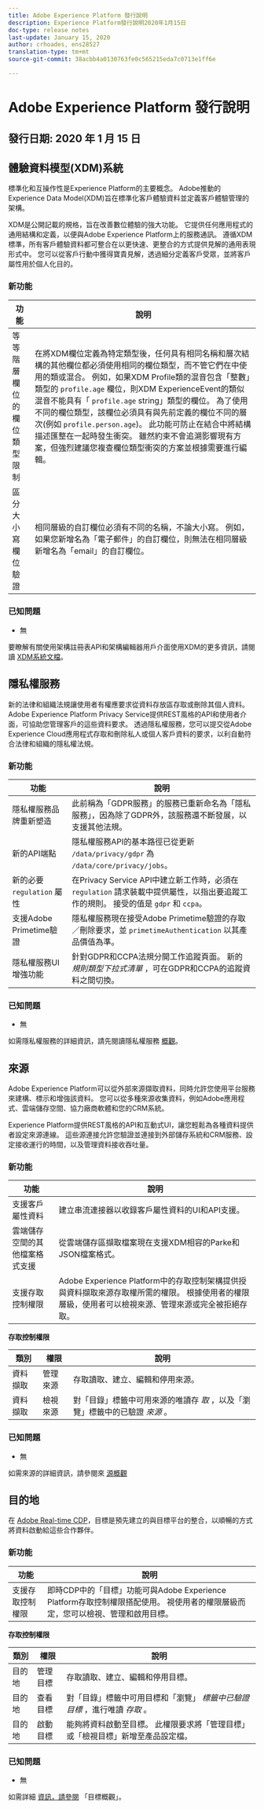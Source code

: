 ```yaml
---
title: Adobe Experience Platform 發行說明
description: Experience Platform發行說明2020年1月15日
doc-type: release notes
last-update: January 15, 2020
author: crhoades, ens28527
translation-type: tm+mt
source-git-commit: 38acbb4a0130763fe0c565215eda7c0713e1ff6e

---
```



# Adobe Experience Platform 發行說明

## 發行日期: 2020 年 1 月 15 日

## 體驗資料模型(XDM)系統

標準化和互操作性是Experience Platform的主要概念。 Adobe推動的Experience Data Model(XDM)旨在標準化客戶體驗資料並定義客戶體驗管理的架構。

XDM是公開記載的規格，旨在改善數位體驗的強大功能。 它提供任何應用程式的通用結構和定義，以便與Adobe Experience Platform上的服務通訊。 遵循XDM標準，所有客戶體驗資料都可整合在以更快速、更整合的方式提供見解的通用表現形式中。 您可以從客戶行動中獲得寶貴見解，透過細分定義客戶受眾，並將客戶屬性用於個人化目的。

### 新功能

| 功能 | 說明 |
|--- | ---|
| 等等階層欄位的欄位類型限制 | 在將XDM欄位定義為特定類型後，任何具有相同名稱和層次結構的其他欄位都必須使用相同的欄位類型，而不管它們在中使用的類或混合。 例如，如果XDM Profile類的混音包含「整數」類型的 `profile.age` 欄位，則XDM ExperienceEvent的類似混音不能具有「 `profile.age` string」類型的欄位。 為了使用不同的欄位類型，該欄位必須具有與先前定義的欄位不同的層次(例如 `profile.person.age`)。 此功能可防止在結合中將結構描述匯整在一起時發生衝突。 雖然約束不會追溯影響現有方案，但強烈建議您複查欄位類型衝突的方案並根據需要進行編輯。 |
| 區分大小寫欄位驗證 | 相同層級的自訂欄位必須有不同的名稱，不論大小寫。 例如，如果您新增名為「電子郵件」的自訂欄位，則無法在相同層級新增名為「email」的自訂欄位。 |

### 已知問題

* 無

要瞭解有關使用架構註冊表API和架構編輯器用戶介面使用XDM的更多資訊，請閱讀 [XDM系統文檔](../../xdm/home.md)。

## 隱私權服務

新的法律和組織法規讓使用者有權應要求從資料存放區存取或刪除其個人資料。 Adobe Experience Platform Privacy Service提供REST風格的API和使用者介面，可協助您管理客戶的這些資料要求。 透過隱私權服務，您可以提交從Adobe Experience Cloud應用程式存取和刪除私人或個人客戶資料的要求，以利自動符合法律和組織的隱私權法規。

### 新功能

| 功能 | 說明 |
|--- | ---|
| 隱私權服務品牌重新塑造 | 此前稱為「GDPR服務」的服務已重新命名為「隱私服務」，因為除了GDPR外，該服務還不斷發展，以支援其他法規。 |
| 新的API端點 | 隱私權服務API的基本路徑已從更新 `/data/privacy/gdpr` 為 `/data/core/privacy/jobs`。 |
| 新的必要 `regulation` 屬性 | 在Privacy Service API中建立新工作時，必須在 `regulation` 請求裝載中提供屬性，以指出要追蹤工作的規則。 接受的值是 `gdpr` 和 `ccpa`。 |
| 支援Adobe Primetime驗證 | 隱私權服務現在接受Adobe Primetime驗證的存取／刪除要求，並 `primetimeAuthentication` 以其產品價值為準。 |
| 隱私權服務UI增強功能 | 針對GDPR和CCPA法規分開工作追蹤頁面。 新的 _規則類型下拉式清單_ ，可在GDPR和CCPA的追蹤資料之間切換。 |

### 已知問題

* 無

如需隱私權服務的詳細資訊，請先閱讀隱私權服務 [概觀](../../privacy-service/home.md)。

## 來源

Adobe Experience Platform可以從外部來源擷取資料，同時允許您使用平台服務來建構、標示和增強該資料。 您可以從多種來源收集資料，例如Adobe應用程式、雲端儲存空間、協力廠商軟體和您的CRM系統。

Experience Platform提供REST風格的API和互動式UI，讓您輕鬆為各種資料提供者設定來源連線。 這些源連接允許您驗證並連接到外部儲存系統和CRM服務、設定接收運行的時間，以及管理資料接收吞吐量。

### 新功能

| 功能 | 說明 |
|--- | ---|
| 支援客戶屬性資料 | 建立串流連接器以收錄客戶屬性資料的UI和API支援。 |
| 雲端儲存空間的其他檔案格式支援 | 從雲端儲存區擷取檔案現在支援XDM相容的Parke和JSON檔案格式。 |
| 支援存取控制權限 | Adobe Experience Platform中的存取控制架構提供授與資料擷取來源存取權所需的權限。 根據使用者的權限層級，使用者可以檢視來源、管理來源或完全被拒絕存取。 |

**存取控制權限**

| 類別 | 權限 | 說明 |
|--- | --- | ---|
| 資料擷取 | 管理來源 | 存取讀取、建立、編輯和停用來源。 |
| 資料擷取 | 檢視來源 | 對「目錄」標籤中可用來源的唯讀存 *取* ，以及「瀏覽」標籤中的已驗證 *來源* 。 |

### 已知問題

* 無

如需來源的詳細資訊，請參閱來 [源概觀](../../source-connectors/home.md)

## 目的地

在 [Adobe Real-time CDP](../../rtcdp/overview.md)，目標是預先建立的與目標平台的整合，以順暢的方式將資料啟動給這些合作夥伴。

### 新功能

| 功能 | 說明 |
|--- | ---|
| 支援存取控制權限 | 即時CDP中的「目標」功能可與Adobe Experience Platform存取控制權限搭配使用。 視使用者的權限層級而定，您可以檢視、管理和啟用目標。 |

**存取控制權限**

| 類別 | 權限 | 說明 |
|--- | --- | ---|
| 目的地 | 管理目標 | 存取讀取、建立、編輯和停用目標。 |
| 目的地 | 查看目標 | 對「目錄」標籤中可用目標和「瀏覽」 _標籤中已驗證目標_ ，進行唯讀 _存取_ 。 |
| 目的地 | 啟動目標 | 能夠將資料啟動至目標。 此權限要求將「管理目標」或「檢視目標」新增至產品設定檔。 |

### 已知問題

* 無

如需詳細 [資訊，請參閱](../../rtcdp/destinations/destinations-overview.md) 「目標概觀」。